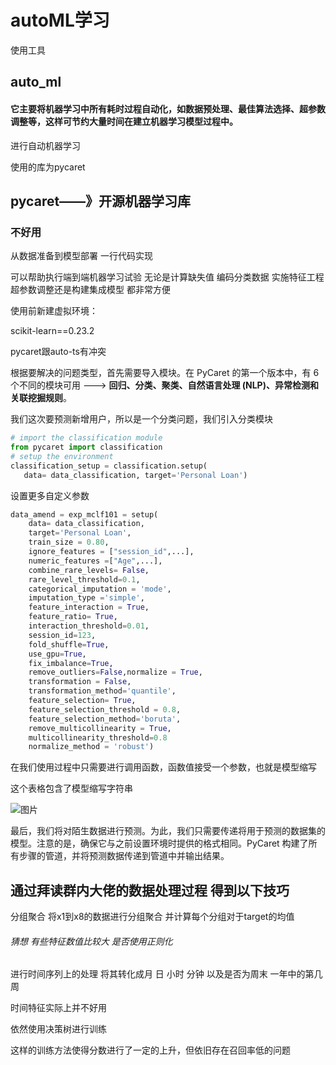 # autoML学习

使用工具

## auto_ml

####  它主要将机器学习中所有耗时过程自动化，如数据预处理、最佳算法选择、超参数调整等，这样可节约大量时间在建立机器学习模型过程中。

进行自动机器学习

使用的库为pycaret

## pycaret——》开源机器学习库

### 不好用

从数据准备到模型部署 一行代码实现

可以帮助执行端到端机器学习试验 无论是计算缺失值 编码分类数据 实施特征工程 超参数调整还是构建集成模型 都非常方便

使用前新建虚拟环境：

scikit-learn==0.23.2

pycaret跟auto-ts有冲突

根据要解决的问题类型，首先需要导入模块。在 PyCaret 的第一个版本中，有 6 个不同的模块可用 ---> **回归、分类、聚类、自然语言处理 (NLP)、异常检测和关联挖掘规则**。

我们这次要预测新增用户，所以是一个分类问题，我们引入分类模块

```python
# import the classification module 
from pycaret import classification
# setup the environment 
classification_setup = classification.setup(
   data= data_classification, target='Personal Loan')
```



设置更多自定义参数

```python
data_amend = exp_mclf101 = setup(
    data= data_classification,
    target='Personal Loan', 
    train_size = 0.80,
    ignore_features = ["session_id",...],
    numeric_features =["Age",...],
    combine_rare_levels= False,
    rare_level_threshold=0.1,
    categorical_imputation = 'mode',
    imputation_type ='simple', 
    feature_interaction = True, 
    feature_ratio= True, 
    interaction_threshold=0.01,
    session_id=123,
    fold_shuffle=True, 
    use_gpu=True,  
    fix_imbalance=True,
    remove_outliers=False,normalize = True,
    transformation = False, 
    transformation_method='quantile',
    feature_selection= True,
    feature_selection_threshold = 0.8, 
    feature_selection_method='boruta',
    remove_multicollinearity = True,
    multicollinearity_threshold=0.8
    normalize_method = 'robust')
```

在我们使用过程中只需要进行调用函数，函数值接受一个参数，也就是模型缩写

这个表格包含了模型缩写字符串

![图片](https://mmbiz.qpic.cn/mmbiz_png/eWEPx9ZqUHssmZmsV4OeYUDjCUd4l2oE2rGtmDre8Q7QR10cNuBwkiaEybtoTsRlSFYcohSOszYticZK04N9iczsQ/640?wx_fmt=png&wxfrom=5&wx_lazy=1&wx_co=1)

最后，我们将对陌生数据进行预测。为此，我们只需要传递将用于预测的数据集的模型。注意的是，确保它与之前设置环境时提供的格式相同。PyCaret 构建了所有步骤的管道，并将预测数据传递到管道中并输出结果。



## 通过拜读群内大佬的数据处理过程 得到以下技巧

分组聚合 将x1到x8的数据进行分组聚合 并计算每个分组对于target的均值

###### 猜想 有些特征数值比较大 是否使用正则化

进行时间序列上的处理 将其转化成月 日 小时 分钟 以及是否为周末 一年中的第几周

时间特征实际上并不好用

依然使用决策树进行训练

这样的训练方法使得分数进行了一定的上升，但依旧存在召回率低的问题

 
